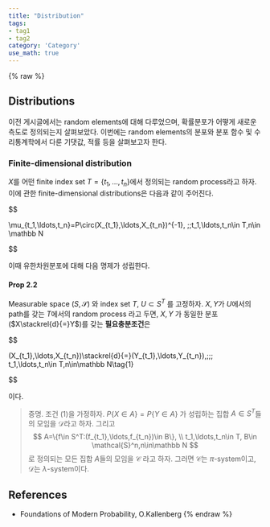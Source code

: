 ```yaml
---
title: "Distribution"
tags:
- tag1
- tag2
category: 'Category'
use_math: true
---
```

{% raw %}
## Distributions

이전 게시글에서는 random elements에 대해 다루었으며, 확률분포가 어떻게 새로운 측도로 정의되는지 살펴보았다. 이번에는 random elements의 분포와 분포 함수 및 수리통계학에서 다룬 기댓값, 적률 등을 살펴보고자 한다.

### Finite-dimensional distribution

$X$를 어떤 finite index set $T=\{t_1,\ldots,t_n\}$에서 정의되는 random process라고 하자. 이에 관한 finite-dimensional distributions은 다음과 같이 주어진다.

$$

\mu_{t_1,\ldots,t_n}=P\circ(X_{t_1},\ldots,X_{t_n})^{-1}, \;\;t_1,\ldots,t_n\in T,n\in \mathbb N

$$

이때 유한차원분포에 대해 다음 명제가 성립한다.

#### Prop 2.2

Measurable space $(S,\mathcal{S})$ 와 index set $T$, $U\subset S^T$ 를 고정하자. $X,Y$가 $U$에서의 path를 갖는 $T$에서의 random process 라고 두면, $X,Y$ 가 동일한 분포($X\stackrel{d}{=}Y$​)를 갖는 **필요충분조건**은

$$

(X_{t_1},\ldots,X_{t_n})\stackrel{d}{=}(Y_{t_1},\ldots,Y_{t_n}),\;\;\; t_1,\ldots,t_n\in T,n\in\mathbb N\tag{1}

$$

이다.

> 증명. 조건 (1)을 가정하자. $P\{X\in A\}=P\{Y\in A\}$ 가 성립하는 집합 $A\in S^T$들의 모임을 $\mathcal{D}$라고 하자. 그리고 
> $$
> A=\{f\in S^T:(f_{t_1},\ldots,f_{t_n})\in B\}, \\ t_1,\ldots,t_n\in T, B\in \mathcal{S}^n,n\in\mathbb N
> $$
> 로 정의되는 모든 집합 $A$들의 모임을 $\mathcal{C}$ 라고 하자. 그러면 $\mathcal C$는 $\pi$-system이고, $\mathcal{D}$는 $\lambda$-system이다.



## References

- Foundations of Modern Probability, O.Kallenberg
{% endraw %}